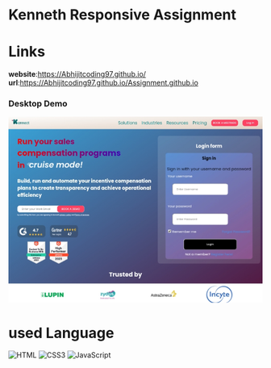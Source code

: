 # Kenneth Responsive Assignment
# Links
**website**:https://Abhijitcoding97.github.io/
**url**:https://Abhijitcoding97.github.io/Assignment.github.io
### Desktop Demo
![assignment](images/assignment.jpg)

# used Language
![HTML](https://img.shields.io/badge/HTML5-E34F26?style=for-the-badge&logo=html5&logoColor=white "HTML")
![CSS3](https://img.shields.io/badge/CSS3-1572B6?style=for-the-badge&logo=css3&logoColor=white "CSS")
![JavaScript](https://img.shields.io/badge/JavaScript-F7DF1E?style=for-the-badge&logo=javascript&logoColor=black "JavaScript")
